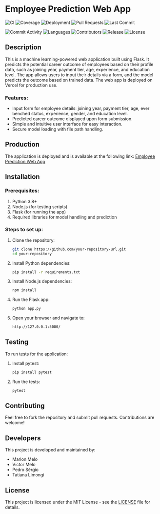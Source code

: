 # Employee Prediction Web App
![CI](https://github.com/marlonszm/patterns-project/actions/workflows/ci.yml/badge.svg?event=push)
![Coverage](https://codecov.io/gh/marlonszm/patterns-project/branch/main/graph/badge.svg)
![Deployment](https://img.shields.io/github/deployments/marlonszm/patterns-project/production)
![Pull Requests](https://img.shields.io/github/issues-pr/marlonszm/patterns-project)
![Last Commit](https://img.shields.io/github/last-commit/marlonszm/patterns-project)

![Commit Activity](https://img.shields.io/github/commit-activity/m/marlonszm/patterns-project)
![Languages](https://img.shields.io/github/languages/top/marlonszm/patterns-project)
![Contributors](https://img.shields.io/github/contributors/marlonszm/patterns-project)
![Release](https://img.shields.io/github/v/release/marlonszm/patterns-project)
![License](https://img.shields.io/github/license/marlonszm/patterns-project?style=flat-square)

## Description

This is a machine learning-powered web application built using Flask. It predicts the potential career outcome of employees based on their profile data, such as joining year, payment tier, age, experience, and education level. The app allows users to input their details via a form, and the model predicts the outcome based on trained data. The web app is deployed on Vercel for production use.

### Features:
- Input form for employee details: joining year, payment tier, age, ever benched status, experience, gender, and education level.
- Predicted career outcome displayed upon form submission.
- Simple and intuitive user interface for easy interaction.
- Secure model loading with file path handling.

## Production

The application is deployed and is available at the following link:
[Employee Prediction Web App](https://patterns-project-10ysz1h1c-marlon-souza-de-melos-projects.vercel.app)

## Installation

### Prerequisites:
1. Python 3.8+
2. Node.js (for testing scripts)
3. Flask (for running the app)
4. Required libraries for model handling and prediction

### Steps to set up:

1. Clone the repository:
    ```bash
    git clone https://github.com/your-repository-url.git
    cd your-repository
    ```

2. Install Python dependencies:
    ```bash
    pip install -r requirements.txt
    ```

3. Install Node.js dependencies:
    ```bash
    npm install
    ```

4. Run the Flask app:
    ```bash
    python app.py
    ```

5. Open your browser and navigate to:
    ```bash
    http://127.0.0.1:5000/
    ```

## Testing

To run tests for the application:

1. Install pytest:
    ```bash
    pip install pytest
    ```

2. Run the tests:
    ```bash
    pytest
    ```

## Contributing

Feel free to fork the repository and submit pull requests. Contributions are welcome!

## Developers

This project is developed and maintained by:
- Marlon Melo
- Victor Melo
- Pedro Sérgio
- Tatiana Limongi

## License

This project is licensed under the MIT License - see the [LICENSE](LICENSE) file for details.
